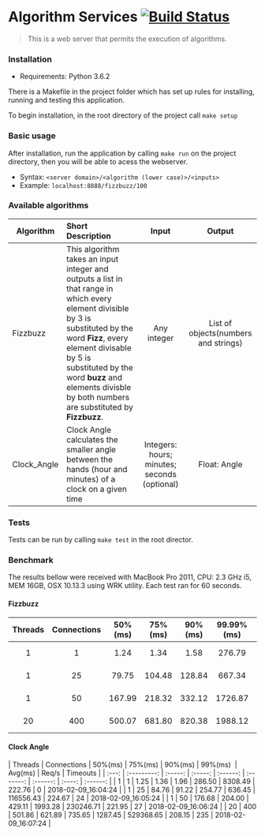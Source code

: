 # Algorithm Services [![Build Status](https://travis-ci.org/MatheusBarbieri/algorithm-services.svg?branch=master)](https://travis-ci.org/MatheusBarbieri/algorithm-services)

> This is a web server that permits the execution of algorithms.

### Installation
- Requirements: Python 3.6.2

There is a Makefile in the project folder which has set up rules for installing, running and testing this application.

To begin installation, in the root directory of the project call ```make setup```

### Basic usage
After installation, run the application by calling ```make run``` on the project directory, then you will be able to acess the webserver.
- Syntax: `<server domain>/<algorithm (lower case)>/<inputs>`
- Example: `localhost:8888/fizzbuzz/100`


### Available algorithms
| Algorithm | Short Description | Input | Output |
| ----------|:------------|:-----:| :-------:|
| Fizzbuzz  | This algorithm takes an input integer and outputs a list in that range in which every element divisible by 3 is substituted by the word **Fizz**, every element divisable by 5 is substituted by the word **buzz** and elements divisble by both numbers are substituted by **Fizzbuzz**.| Any integer | List of objects(numbers and strings)|
| Clock_Angle | Clock Angle calculates the smaller angle between the hands (hour and minutes) of a clock on a given time | Integers: hours; minutes; seconds (optional) | Float: Angle |

### Tests
Tests can be run by calling ```make test``` in the root director.

### Benchmark
The results bellow were received with MacBook Pro 2011, CPU: 2.3 GHz i5, MEM 16GB, OSX 10.13.3 using WRK utility. Each test ran for 60 seconds.

#### Fizzbuzz
| Threads | Connections | 50%(ms)  | 75%(ms)  | 90%(ms)  | 99.99%(ms) | Avg(ms)   | Req/s | Timeouts | Date |
| :---:   | :---:       | :-----:  | :-----:  | :------: | :-------:  | :------:  | :---: | :------: | :--: |
| 1 | 1 | 1.24 | 1.34 | 1.58 | 276.79 | 2285.22 | 246.83 | 0 | 2018-02-09_16:00:24 |
| 1 | 25 | 79.75 | 104.48 | 128.84 | 667.34 | 96515.42 | 239.66 | 24 | 2018-02-09_16:01:24 |
| 1 | 50 | 167.99 | 218.32 | 332.12 | 1726.87 | 216729.22 | 224.98 | 49 | 2018-02-09_16:02:24 |
| 20 | 400 | 500.07 | 681.80 | 820.38 | 1988.12 | 569543.22 | 209.62 | 7 | 2018-02-09_16:03:24 |

#### Clock Angle
| Threads | Connections | 50%(ms)  | 75%(ms)  | 90%(ms)  | 99%(ms)   | Avg(ms)  | Req/s  | Timeouts |
| :---:   | :---------: | :-----:  | :-----:  | :------: | :-------: | :------: | :----: | :------: |
| 1 | 1 | 1.25 | 1.36 | 1.96 | 286.50 | 8308.49 | 222.76 | 0 | 2018-02-09_16:04:24 |
| 1 | 25 | 84.76 | 91.22 | 254.77 | 636.45 | 116556.43 | 224.67 | 24 | 2018-02-09_16:05:24 |
| 1 | 50 | 176.68 | 204.00 | 429.11 | 1993.28 | 230246.71 | 221.95 | 27 | 2018-02-09_16:06:24 |
| 20 | 400 | 501.86 | 621.89 | 735.65 | 1287.45 | 529368.65 | 208.15 | 235 | 2018-02-09_16:07:24 |
